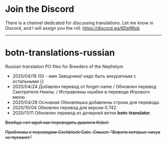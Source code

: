 # Join the Discord
There is a channel dedicated for discussing translations. Let me know in Discord, and I will assign you the roll.
https://discord.gg/6DpR6sb

--------------------------------
# botn-translations-russian
Russian translation PO files for Breeders of the Nephelym
* 2020/04/18 {0} - имя Заводчика! надо быть аккуратным с остальными {}
* 2020/04/24 Добавлен перевод от forget-name / Обновлен перевод Смотрителя Ниилы. / Исправлены ошибки в переводе Игрового меню.
* 2020/04/28 Основная Обновляшка добавлены строки для перевода.
* 2020/10/04 Обновлен перевод для версии 0.742.
* 2020/11/11 Обновлен перевод из дочерней ветки **botn-translator**.

~~Вообще нет идей как переводить диалоги Kebel.~~

~~Проблемы с переводом Cockblock Gate. Смысл: "Ворота которые нихуа не пускают."~~
